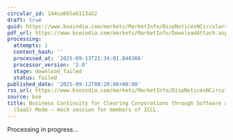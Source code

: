 ```yaml
---
circular_id: 144ce665ab113a52
draft: true
guid: https://www.bseindia.com/markets/MarketInfo/DispNoticesNCirculars.aspx?Noticeid={15F0697C-AF27-489A-96F2-395B66F4AC17}&noticeno=20250912-37&dt=09/12/2025&icount=37&totcount=103&flag=0
pdf_url: https://www.bseindia.com/markets/MarketInfo/DownloadAttach.aspx?id=20250912-37&attachedId=
processing:
  attempts: 1
  content_hash: ''
  processed_at: '2025-09-13T21:34:01.848366'
  processor_version: '2.0'
  stage: download_failed
  status: failed
published_date: '2025-09-12T08:20:06+00:00'
rss_url: https://www.bseindia.com/markets/MarketInfo/DispNoticesNCirculars.aspx?Noticeid={15F0697C-AF27-489A-96F2-395B66F4AC17}&noticeno=20250912-37&dt=09/12/2025&icount=37&totcount=103&flag=0
source: bse
title: Business Continuity for Clearing Corporations through Software as a Service
  (SaaS) Mode – mock session for members of ICCL.
---
```


Processing in progress...